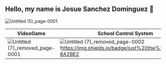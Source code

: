 ## Hello, my name is Josue Sanchez Dominguez 👋

<!--
**Josue-SD/Josue-SD** is a ✨ _special_ ✨ repository because its `README.md` (this file) appears on your GitHub profile.

Here are some ideas to get you started:

- 🔭 I’m currently working on ...
- 🌱 I’m currently learning ...
- 👯 I’m looking to collaborate on ...
- 🤔 I’m looking for help with ...
- 💬 Ask me about ...
- 📫 How to reach me: ...
- 😄 Pronouns: ...
- ⚡ Fun fact: ...
-->

![Untitled (5)_page-0001](https://github.com/user-attachments/assets/aa5563a5-0216-443f-8eae-0b50cec449f3)

| VideoGame | School Control System |
| --- | --- |
| ![Untitled (7)_removed_page-0001](https://github.com/user-attachments/assets/3dbf030b-602b-42f1-a391-a18f2dfd4414) | ![Untitled (7)_removed_page-0002](https://github.com/user-attachments/assets/8fae71c3-5635-4807-a42c-dc7b641efe34) !https://img.shields.io/badge/just%20the%20message-8A2BE2|





